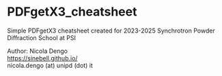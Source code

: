 # PDFgetX3_cheatsheet
 Simple PDFgetX3 cheatsheet created for 2023-2025 Synchrotron Powder Diffraction School at PSI
 
 Author: Nicola Dengo<br/>
 https://sinebell.github.io/<br/>
 nicola.dengo (at) unipd (dot) it
